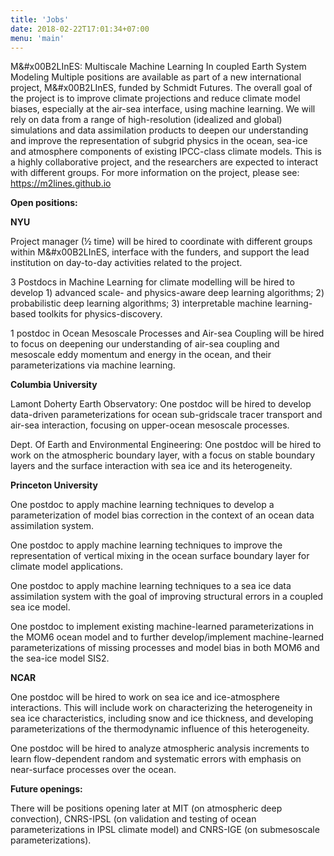 ```yaml
---
title: 'Jobs'
date: 2018-02-22T17:01:34+07:00
menu: 'main'
---
```


M&#x00B2LInES: Multiscale Machine Learning In coupled Earth System Modeling 
Multiple positions are available as part of a new international project, M&#x00B2LInES, funded by Schmidt Futures. The overall goal of the project is to improve climate projections and reduce climate model biases, especially at the air-sea interface, using machine learning. We will rely on data from a range of high-resolution (idealized and global) simulations and data assimilation products to deepen our understanding and improve the representation of subgrid physics in the ocean, sea-ice and atmosphere components of existing IPCC-class climate models. This is a highly collaborative project, and the researchers are expected to interact with different groups. For more information on the project, please see: https://m2lines.github.io 

**Open positions:** 

**NYU** 

Project manager (½ time) will be hired to coordinate with different groups within M&#x00B2LInES, interface with the funders, and support the lead institution on day-to-day activities related to the project. 

3 Postdocs in Machine Learning for climate modelling will be hired to  develop 1) advanced scale- and physics-aware deep learning algorithms;  2) probabilistic deep learning algorithms; 3) interpretable machine learning-based toolkits for physics-discovery.  

1 postdoc in Ocean Mesoscale Processes and Air-sea Coupling will be hired to focus on deepening our understanding of air-sea coupling and mesoscale eddy momentum and energy in the ocean, and their parameterizations via machine learning.  

**Columbia University**

Lamont Doherty Earth Observatory: One postdoc will be hired to develop data-driven parameterizations for ocean sub-gridscale tracer transport and air-sea interaction, focusing on upper-ocean mesoscale processes. 

Dept. Of Earth and Environmental Engineering: One postdoc will be hired to work on the atmospheric boundary layer, with a focus on stable boundary layers and the surface interaction with sea ice and its heterogeneity.  

**Princeton University**

One postdoc to apply machine learning techniques to develop a parameterization of model bias correction in the context of an ocean data assimilation system.  

One postdoc to apply machine learning techniques to improve the representation of vertical mixing in the ocean surface boundary layer for climate model applications.  

One postdoc to apply machine learning techniques to a sea ice data assimilation system with the goal of improving structural errors in a coupled sea ice model.  

One postdoc to implement existing machine-learned parameterizations in the MOM6 ocean model and to further develop/implement machine-learned parameterizations of missing processes and model bias in both MOM6 and the sea-ice model SIS2. 

**NCAR** 

One postdoc will be hired to work on sea ice and ice-atmosphere interactions. This will include work on characterizing the heterogeneity in sea ice characteristics, including snow and ice thickness, and developing parameterizations of the thermodynamic influence of this heterogeneity.  

One postdoc will be hired to analyze atmospheric analysis increments to learn flow-dependent random and systematic errors with emphasis on near-surface processes over the ocean.  

**Future openings:** 

There will be positions  opening later at MIT (on atmospheric deep convection), CNRS-IPSL (on validation and testing of ocean parameterizations in IPSL climate model) and CNRS-IGE (on submesoscale parameterizations). 






